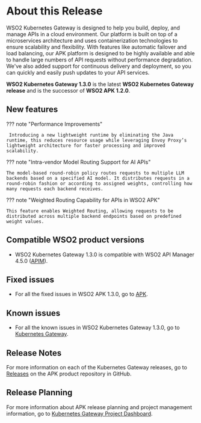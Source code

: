 # About this Release

WSO2 Kubernetes Gateway is designed to help you build, deploy, and manage APIs in a cloud environment. Our platform is built on top of a microservices architecture and uses containerization technologies to ensure scalability and flexibility. With features like automatic failover and load balancing, our APK platform is designed to be highly available and able to handle large numbers of API requests without performance degradation. We've also added support for continuous delivery and deployment, so you can quickly and easily push updates to your API services.

**WSO2 Kubernetes Gateway 1.3.0** is the latest **WSO2 Kubernetes Gateway release** and is the successor of **WSO2 APK 1.2.0**.

## New features

??? note "Performance Improvements"

     Introducing a new lightweight runtime by eliminating the Java runtime, this reduces resource usage while leveraging Envoy Proxy’s lightweight architecture for faster processing and improved scalability.

??? note "Intra-vendor Model Routing Support for AI APIs"

    The model-based round-robin policy routes requests to multiple LLM backends based on a specified AI model. It distributes requests in a round-robin fashion or according to assigned weights, controlling how many requests each backend receives.

??? note "Weighted Routing Capability for APIs in WSO2 APK"

    This feature enables Weighted Routing, allowing requests to be distributed across multiple backend endpoints based on predefined weight values.


## Compatible WSO2 product versions

- WSO2 Kubernetes Gateway 1.3.0 is compatible with WSO2 API Manager 4.5.0 (<a href="https://apim.docs.wso2.com/en/latest/" target="_blank">APIM</a>).

## Fixed issues

- For all the fixed issues in WSO2 APK 1.3.0, go to <a href="https://github.com/wso2/apk/issues?q=is%3Aissue+is%3Aclosed+closed%3A2024-04-10..2024-10-29" target="_blank">APK</a>.

## Known issues

- For all the known issues in WSO2 Kubernetes Gateway 1.3.0, go to <a href="https://github.com/wso2/apk/issues?q=is%3Aopen+is%3Aissue" target="_blank">Kubernetes Gateway</a>.

## Release Notes

For more information on each of the Kubernetes Gateway releases, go to <a href="https://github.com/wso2/apk/releases" target="_blank">Releases</a> on the APK product repository in GitHub.

## Release Planning

For more information about APK release planning and project management information, go to <a href="https://github.com/orgs/wso2/projects/80/" target="_blank">Kubernetes Gateway Project Dashboard</a>.

